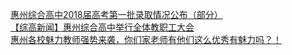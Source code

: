   
[惠州综合高中2018届高考第一批录取情况公布（部分）](http://www.dianyue.me/archives/463/s7z84cpix2eu3cnv/)  
[【综高新闻】惠州综合高中举行全体教职工大会](http://www.dianyue.me/archives/450/8wsjkfghfa30jbx4/)  
[惠州各校魅力教师强势来袭，你们家老师有他们这么优秀有魅力吗？！](http://www.dianyue.me/archives/066/3g1livamexfg2iiy/)